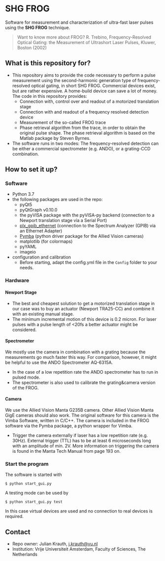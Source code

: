 # SHG FROG

Software for measurement and characterization of ultra-fast laser pulses using the __SHG FROG__ technique.

> Want to know more about FROG?
> R. Trebino, Frequency-Resolved Optical Gating: the Measurement of Ultrashort Laser Pulses, Kluwer, Boston (2002)

## What is this repository for?

* This repository aims to provide the code necessary to perform a pulse measurement using the
  second-harmonic generation type of frequency-resolved optical gating, in short SHG FROG.
  Commercial devices exist, but are rather expensive. A home-build device can save a lot of
  money.
  The code in this repository provides:
  * Connection with, control over and readout of a motorized translation stage
  * Connection with and readout of a frequency resolved detection device
  * Measurement of the so-called FROG trace
  * Phase retrieval algorithm from the trace, in order to obtain the original pulse shape.
      The phase retrieval algorithm is based on the Matlab package by Steven Byrnes.
* The software runs in two modes: The frequency-resolved detection can be either a commercial spectrometer (e.g. ANDO), or a grating-CCD combination.

## How to set it up?

### Software

* Python 3.7
* the following packages are used in the repo:
  * pyQt5
  * pyQtGraph v0.10.0
  * the pyVISA package with the pyVISA-py backend
    (connection to a Newport translation stage via a Serial Port)
  * [plx_gpib_ethernet](https://github.com/nelsond/prologix-gpib-ethernet)
    (connection to the Spectrum Analyzer (GPIB) via an Ethernet Adapter)
  * [Pymba](https://github.com/morefigs/pymba)
    (python driver package for the Allied Vision cameras)
  * matplotlib (for colormaps)
  * pyYAML
  * imageio
* configuration and calibration
  * Before starting, adapt the config.yml file in the `Config` folder to your needs.

### Hardware

#### Newport Stage

* The best and cheapest solution to get a motorized translation stage in our case was to buy an
  actuator (Newport TRA25-CC) and combine it with an existing manual stage.
* The minimum incremental motion of this device is 0.2 micron. For laser pulses with a pulse length
  of <20fs a better actuator might be considered.

#### Spectrometer

We mostly use the camera in combination with a grating because the measurements go much faster this way. For comparison, however, it might be helpful to use the ANDO Spectrometer AQ-6315A.

* In the case of a low repetition rate the ANDO spectrometer has to run in pulsed mode.
* The spectrometer is also used to calibrate the grating&camera version of the FROG.

#### Camera

We use the Allied Vision Manta G235B camera. Other Allied Vision Manta GigE cameras should
also work. The original software for this camera is the Vimba Software, written in C/C++. The camera is
included in the FROG software via the Pymba package, a python wrapper for Vimba.

* Trigger the camera externally if laser has a low repetition rate (e.g. 30Hz).
  External trigger (TTL) has to be at least 6 microseconds long with an amplitude of min. 2V.
  More information on triggering the camera is found in the Manta Tech Manual from page 193 on.

### Start the program

The software is started with

```
$ python start_gui.py
```

A testing mode can be used by

```
$ python start_gui.py test
```

In this case virtual devices are used and no connection to real devices is required.

## Contact

* Repo owner:  Julian Krauth, j.krauth@vu.nl
* Institution: Vrije Universiteit Amsterdam, Faculty of Sciences, The Netherlands
